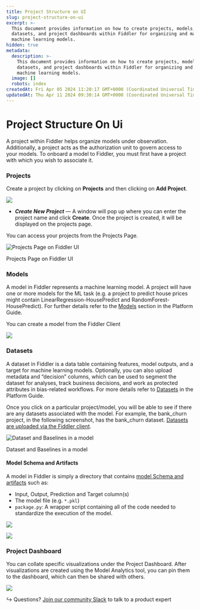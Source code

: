 ```yaml
---
title: Project Structure on UI
slug: project-structure-on-ui
excerpt: >-
  This document provides information on how to create projects, models,
  datasets, and project dashboards within Fiddler for organizing and managing
  machine learning models.
hidden: true
metadata:
  description: >-
    This document provides information on how to create projects, models,
    datasets, and project dashboards within Fiddler for organizing and managing
    machine learning models.
  image: []
  robots: index
createdAt: Fri Apr 05 2024 11:20:17 GMT+0000 (Coordinated Universal Time)
updatedAt: Thu Apr 11 2024 09:30:14 GMT+0000 (Coordinated Universal Time)
---
```


# Project Structure On Ui

A project within Fiddler helps organize models under observation. Additionally, a project acts as the authorization unit to govern access to your models. To onboard a model to Fiddler, you must first have a project with which you wish to associate it.

### Projects

Create a project by clicking on **Projects** and then clicking on **Add Project**.

![](../../.gitbook/assets/8e4b429-Add\_project\_0710.png)

* _**Create New Project**_ — A window will pop up where you can enter the project name and click **Create**. Once the project is created, it will be displayed on the projects page.

You can access your projects from the Projects Page.

![Projects Page on Fiddler UI](../../.gitbook/assets/82404e6-Screenshot\_2022-12-27\_at\_1.00.15\_PM.png)

Projects Page on Fiddler UI

### Models

A model in Fiddler represents a machine learning model. A project will have one or more models for the ML task (e.g. a project to predict house prices might contain LinearRegression-HousePredict and RandomForest-HousePredict). For further details refer to the [Models](doc:project-architecture#models) section in the Platform Guide.

You can create a model from the Fiddler Client

![](../../.gitbook/assets/e151df5-Model\_Dashboard.png)

### Datasets

A dataset in Fiddler is a data table containing features, model outputs, and a target for machine learning models. Optionally, you can also upload metadata and “decision” columns, which can be used to segment the dataset for analyses, track business decisions, and work as protected attributes in bias-related workflows. For more details refer to [Datasets](doc:project-architecture#datasets) in the Platform Guide.

Once you click on a particular project/model, you will be able to see if there are any datasets associated with the model. For example, the bank\_churn project, in the following screenshot, has the bank\_churn dataset. [Datasets are uploaded via the Fiddler client](../../Python_Client_2-x/api-methods-20.md#clientuploaddataset).

![Dataset and Baselines in a model](../../.gitbook/assets/d25c3a1-Screenshot\_2024-04-05\_at\_5.04.09\_PM.png)

Dataset and Baselines in a model

#### Model Schema and Artifacts

A model in Fiddler is simply a directory that contains [model Schema and artifacts](../../product-guide/explainability/artifacts-and-surrogates.md) such as:

* Input, Output, Prediction and Target column(s)
* The model file (e.g. `*.pkl`)
* `package.py`: A wrapper script containing all of the code needed to standardize the execution of the model.

![](../../.gitbook/assets/4b3f2d1-Screenshot\_2024-04-05\_at\_5.06.51\_PM.png)

![](../../.gitbook/assets/3897e25-Screenshot\_2024-04-05\_at\_5.04.09\_PM.png)

### Project Dashboard

You can collate specific visualizations under the Project Dashboard. After visualizations are created using the Model Analytics tool, you can pin them to the dashboard, which can then be shared with others.

![](../../.gitbook/assets/232cc47-Screenshot\_2024-04-05\_at\_5.12.51\_PM.png)

↪ Questions? [Join our community Slack](https://www.fiddler.ai/slackinvite) to talk to a product expert
